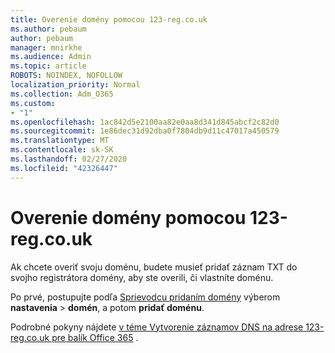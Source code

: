 ```yaml
---
title: Overenie domény pomocou 123-reg.co.uk
ms.author: pebaum
author: pebaum
manager: mnirkhe
ms.audience: Admin
ms.topic: article
ROBOTS: NOINDEX, NOFOLLOW
localization_priority: Normal
ms.collection: Adm_O365
ms.custom:
- "1"
ms.openlocfilehash: 1ac842d5e2100aa82e0aa8d341d845abcf2c82d0
ms.sourcegitcommit: 1e86dec31d92dba0f7804db9d11c47017a450579
ms.translationtype: MT
ms.contentlocale: sk-SK
ms.lasthandoff: 02/27/2020
ms.locfileid: "42326447"
---
```

# <a name="verify-your-domain-with-123-regcouk"></a>Overenie domény pomocou 123-reg.co.uk

Ak chcete overiť svoju doménu, budete musieť pridať záznam TXT do svojho registrátora domény, aby ste overili, či vlastníte doménu. 

Po prvé, postupujte podľa [Sprievodcu pridaním domény](https://portal.office.com/adminportal/home#/Domains) výberom **nastavenia** \> **domén**, a potom **pridať doménu**.
  
Podrobné pokyny nájdete [v téme Vytvorenie záznamov DNS na adrese 123-reg.co.uk pre balík Office 365](https://docs.microsoft.com/microsoft-365/admin/dns/create-dns-records-at-123-reg-co-uk) .